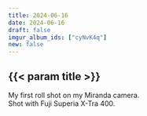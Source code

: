 ```yaml
---
title: 2024-06-16
date: 2024-06-16
draft: false
imgur_album_ids: ["cyNvK4q"]
new: false
---
```


<h2 id="title">{{< param title >}}</h2>

My first roll shot on my Miranda camera.<br>
Shot with Fuji Superia X-Tra 400.
